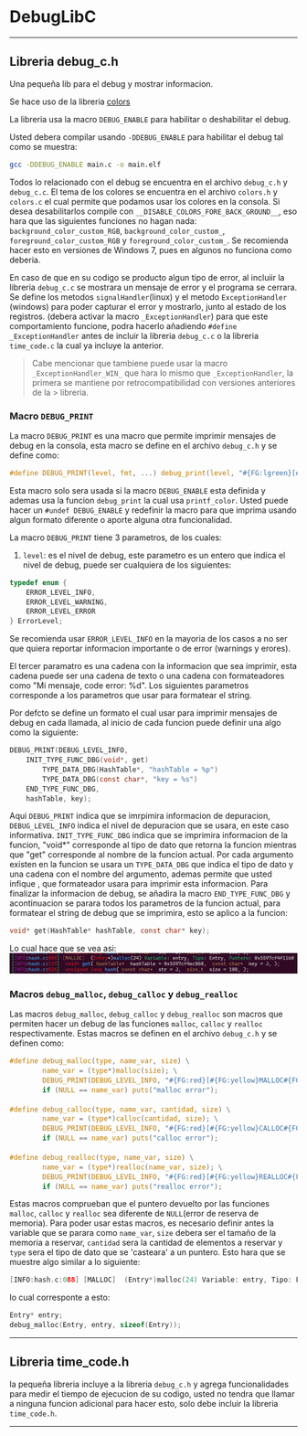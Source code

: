# DebugLibC

----

## Libreria debug_c.h

Una pequeña lib para el debug y mostrar informacion.

Se hace uso de la libreria [colors](https://github.com/desmonHak/colors-C-C-plus-plus)


La libreria usa la macro `DEBUG_ENABLE` para habilitar o deshabilitar el debug.

Usted debera compilar usando `-DDEBUG_ENABLE` para habilitar el debug tal como se muestra:

```bash
gcc -DDEBUG_ENABLE main.c -o main.elf
```

Todos lo relacionado con el debug se encuentra en el archivo `debug_c.h` y `debug_c.c`. El tema de los colores se encuentra en el archivo `colors.h` y `colors.c` el cual permite que podamos usar los colores en la consola. Si desea desabilitarlos compile con `__DISABLE_COLORS_FORE_BACK_GROUND__`, eso hara que las siguientes funciones no hagan nada: `background_color_custom_RGB`, `background_color_custom_`, `foreground_color_custom_RGB` y `foreground_color_custom_`. Se recomienda hacer esto en versiones de Windows 7, pues en algunos no funciona como deberia.

En caso de que en su codigo se producto algun tipo de error, al incluiir la libreria `debug_c.c` se mostrara un mensaje de error y el programa se cerrara. Se define los metodos `signalHandler`(linux) y el metodo `ExceptionHandler` (windows) para poder capturar el error y mostrarlo, junto al estado de los registros. (debera activar la macro `_ExceptionHandler`) para que este comportamiento funcione, podra hacerlo añadiendo `#define _ExceptionHandler` antes de incluir la libreria `debug_c.c` o la libreria `time_code.c` la cual ya incluye la anterior.

> Cabe mencionar que tambiene puede usar la macro ``_ExceptionHandler_WIN_``  que hara lo mismo que 
> `_ExceptionHandler`, la primera se mantiene por retrocompatibilidad con versiones anteriores de la > libreria.

### Macro ``DEBUG_PRINT``

La macro `DEBUG_PRINT` es una macro que permite imprimir mensajes de debug en la consola, esta macro se define en el archivo `debug_c.h` y se define como:
```c
#define DEBUG_PRINT(level, fmt, ...) debug_print(level, "#{FG:lgreen}[#{FG:lpurple}%s#{FG:reset}:#{FG:cyan}%s#{FG:reset}:#{FG:red}%03d#{FG:green}]#{FG:reset} " fmt , get_level_debug(level), __FILE__, __LINE__, ##__VA_ARGS__)
```

Esta macro solo sera usada si la macro `DEBUG_ENABLE` esta definida y ademas usa la funcion `debug_print` la cual usa `printf_color`. Usted puede hacer un `#undef DEBUG_ENABLE` y redefinir la macro para que imprima usando algun formato diferente o aporte alguna otra funcionalidad.

La macro `DEBUG_PRINT` tiene 3 parametros, de los cuales:

1. `level`: es el nivel de debug, este parametro es un entero que indica el nivel de debug, puede ser cualquiera de los siguientes:
```c
typedef enum {
    ERROR_LEVEL_INFO,
    ERROR_LEVEL_WARNING,
    ERROR_LEVEL_ERROR
} ErrorLevel;
```

Se recomienda usar `ERROR_LEVEL_INFO` en la mayoria de los casos a no ser que quiera reportar informacion importante o de error (warnings y erores).

El tercer paramatro es una cadena con la informacion que sea imprimir, esta cadena puede ser una cadena de texto o una cadena con formateadores como "Mi mensaje, code error: %d". Los siguientes parametros corresponde a los parametros que usar para formatear el string.

Por defcto se define un formato el cual usar para imprimir mensajes de debug en cada llamada, al inicio de cada funcion puede definir una algo como la siguiente:
```c
DEBUG_PRINT(DEBUG_LEVEL_INFO,
    INIT_TYPE_FUNC_DBG(void*, get)
        TYPE_DATA_DBG(HashTable*, "hashTable = %p")
        TYPE_DATA_DBG(const char*, "key = %s")
    END_TYPE_FUNC_DBG,
    hashTable, key);
```

Aqui `DEBUG_PRINT` indica que se imrpimira informacion de depuracion, `DEBUG_LEVEL_INFO` indica el nivel de depuracion que se usara, en este caso informativa. `INIT_TYPE_FUNC_DBG` indica que se imprimira informacion de la funcion, "void*" corresponde al tipo de dato que retorna la funcion mientras que "get" corresponde al nombre de la funcion actual. Por cada argumento existen en la funcion se usara un `TYPE_DATA_DBG` que indica el tipo de dato y una cadena con el nombre del argumento, ademas permite que usted infique , que formateador usara para imprimir esta informacion. Para finalizar la informacion de debug, se añadira la macro `END_TYPE_FUNC_DBG` y acontinuacion se parara todos los parametros de la funcion actual, para formatear el string de debug que se imprimira, esto se aplico a la funcion:
```c
void* get(HashTable* hashTable, const char* key);
```

Lo cual hace que se vea asi:
![alt text](image.png)

### Macros `debug_malloc`, `debug_calloc` y `debug_realloc`

Las macros `debug_malloc`, `debug_calloc` y `debug_realloc` son macros que permiten hacer un debug de las funciones `malloc`, `calloc` y `realloc` respectivamente. Estas macros se definen en el archivo `debug_c.h` y se definen como:
```c
#define debug_malloc(type, name_var, size) \
        name_var = (type*)malloc(size); \
        DEBUG_PRINT(DEBUG_LEVEL_INFO, "#{FG:red}[#{FG:yellow}MALLOC#{FG:red}]#{FG:lred}  #{FG:white}(#{FG:lred}%s#{FG:white}*)#{FG:cyan}malloc#{FG:white}(%d) #{FG:lgreen}Variable#{FG:white}: %s, #{FG:lgreen}Tipo#{FG:white}: %s, #{FG:lgreen}Puntero#{FG:white}: %p\n", #type, size, #name_var, #type, name_var); \
        if (NULL == name_var) puts("malloc error");

#define debug_calloc(type, name_var, cantidad, size) \
        name_var = (type*)calloc(cantidad, size); \
        DEBUG_PRINT(DEBUG_LEVEL_INFO, "#{FG:red}[#{FG:yellow}CALLOC#{FG:red}] #{FG:white}(#{FG:lred}%s#{FG:white}*)#{FG:cyan}calloc#{FG:white}(%d, %d) #{FG:lgreen}Variable#{FG:white}: %s, #{FG:lgreen}Tipo#{FG:white}: %s, #{FG:lgreen}Puntero#{FG:white}: %p\n", #type, cantidad, size, #name_var, #type, name_var); \
        if (NULL == name_var) puts("calloc error");

#define debug_realloc(type, name_var, size) \
        name_var = (type*)realloc(name_var, size); \
        DEBUG_PRINT(DEBUG_LEVEL_INFO, "#{FG:red}[#{FG:yellow}REALLOC#{FG:red}] #{FG:white}(#{FG:lred}%s#{FG:white}*)#{FG:cyan}realloc#{FG:white}(%p, %d) #{FG:lgreen}Variable#{FG:white}: %s, #{FG:lgreen}Tipo#{FG:white}: %s, #{FG:lgreen}Puntero#{FG:white}: %p\n", #type, name_var, size, #name_var, #type, name_var); \
        if (NULL == name_var) puts("realloc error");
```
Estas macros comprueban que el puntero devuelto por las funciones `malloc`, `calloc` y `realloc` sea diferente de `NULL`(error de reserva de memoria).
Para poder usar estas macros, es necesario definir antes la variable que se parara como `name_var`, `size` debera ser el tamaño de la memoria a reservar, `cantidad` sera la cantidad de elementos a reservar y `type` sera el tipo de dato que se 'casteara' a un puntero.
Esto hara que se muestre algo similar a lo siguiente:
```c
[INFO:hash.c:088] [MALLOC]  (Entry*)malloc(24) Variable: entry, Tipo: Entry, Puntero: 0x5597cf4f11d0
```
lo cual corresponte a esto:
```c
Entry* entry;
debug_malloc(Entry, entry, sizeof(Entry));
````


----

## Libreria time_code.h

la pequeña libreria incluye a la libreria `debug_c.h` y agrega funcionalidades para medir el tiempo de ejecucion de su codigo, usted no tendra que llamar a ninguna funcion adicional para hacer esto, solo debe incluir la libreria `time_code.h`.

----